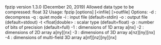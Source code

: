 fpzip version 1.3.0 (December 20, 2019)
Allowed data type to be compressed: float 32
Usage: fpzip [options] [<infile] [>outfile]
Options:
  -d : decompress
  -q : quiet mode
  -i <path> : input file (default=stdin)
  -o <path> : output file (default=stdout)
  -t <float|double> : scalar type (default=float)
  -p <precision> : number of bits of precision (default=full)
  -1 <nx> : dimensions of 1D array a[nx]
  -2 <nx> <ny> : dimensions of 2D array a[ny][nx]
  -3 <nx> <ny> <nz> : dimensions of 3D array a[nz][ny][nx]
  -4 <nx> <ny> <nz> <nf> : dimensions of multi-field 3D array a[nf][nz][ny][nx]
